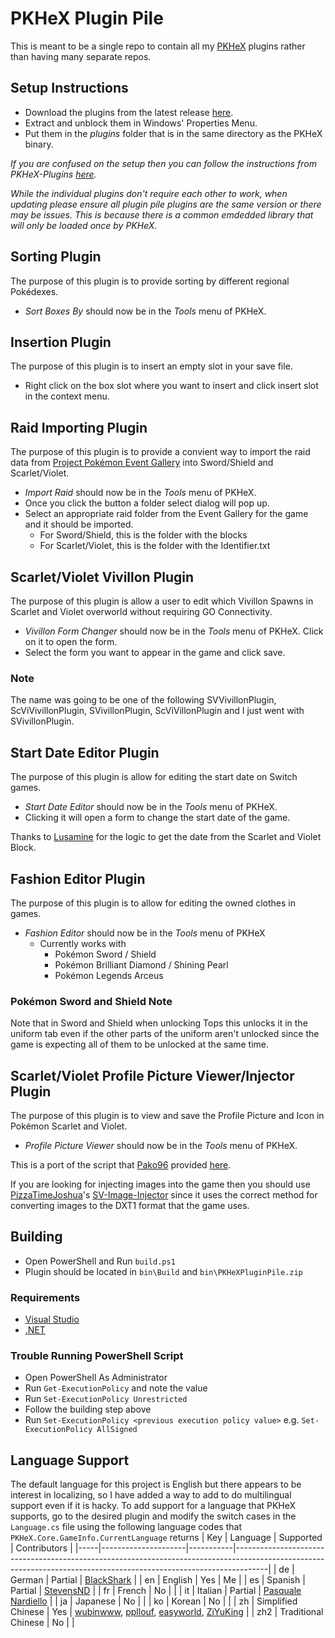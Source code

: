 # PKHeX Plugin Pile
This is meant to be a single repo to contain all my [PKHeX](https://github.com/kwsch/PKHeX) plugins rather than having many separate repos.

## Setup Instructions
- Download the plugins from the latest release [here](https://github.com/foohyfooh/PKHeXPluginPile/releases/latest).
- Extract and unblock them in Windows' Properties Menu.
- Put them in the *plugins* folder that is in the same directory as the PKHeX binary.

*If you are confused on the setup then you can follow the instructions from PKHeX-Plugins [here](https://github.com/architdate/PKHeX-Plugins/wiki/Installing-PKHeX-Plugins).*

*While the individual plugins don't require each other to work, when updating please ensure all plugin pile plugins are the same version or there may be issues. This is because there is a common emdedded library that will only be loaded once by PKHeX.*

## Sorting Plugin
The purpose of this plugin is to provide sorting by different regional Pokédexes.
- *Sort Boxes By* should now be in the *Tools* menu of PKHeX.

## Insertion Plugin
The purpose of this plugin is to insert an empty slot in your save file.
- Right click on the box slot where you want to insert and click insert slot in the context menu.

## Raid Importing Plugin
The purpose of this plugin is to provide a convient way to import the raid data from [Project Pokémon Event Gallery](https://github.com/projectpokemon/EventsGallery) into Sword/Shield and Scarlet/Violet.
- *Import Raid* should now be in the *Tools* menu of PKHeX.
- Once you click the button a folder select dialog will pop up.
- Select an appropriate raid folder from the Event Gallery for the game and it should be imported.
  - For Sword/Shield, this is the folder with the blocks
  - For Scarlet/Violet, this is the folder with the Identifier.txt

## Scarlet/Violet Vivillon Plugin
The purpose of this plugin is allow a user to edit which Vivillon Spawns in Scarlet and Violet overworld without requiring GO Connectivity.
- *Vivillon Form Changer* should now be in the *Tools* menu of PKHeX. Click on it to open the form.
- Select the form you want to appear in the game and click save.

### Note
The name was going to be one of the following SVVivillonPlugin, ScViVivillonPlugin, SVivillonPlugin, ScViVillonPlugin and I just went with SVivillonPlugin.

## Start Date Editor Plugin
The purpose of this plugin is allow for editing the start date on Switch games.
- *Start Date Editor* should now be in the *Tools* menu of PKHeX.
- Clicking it will open a form to change the start date of the game.

Thanks to [Lusamine](https://github.com/Lusamine) for the logic to get the date from the Scarlet and Violet Block.

## Fashion Editor Plugin
The purpose of this plugin is to allow for editing the owned clothes in games. <br>
- *Fashion Editor* should now be in the *Tools* menu of PKHeX
  - Currently works with
    - Pokémon Sword / Shield
    - Pokémon Brilliant Diamond / Shining  Pearl
    - Pokémon Legends Arceus

### Pokémon Sword and Shield Note
Note that in Sword and Shield when unlocking Tops this unlocks it in the uniform tab even if the other parts of the uniform aren't unlocked since the game is expecting all of them to be unlocked at the same time.

## Scarlet/Violet Profile Picture Viewer/Injector Plugin
The purpose of this plugin is to view and save the Profile Picture and Icon in Pokémon Scarlet and Violet.
- *Profile Picture Viewer* should now be in the *Tools* menu of PKHeX.

This is a port of the script that [Pako96](https://projectpokemon.org/home/profile/129441-pako96/) provided [here](https://projectpokemon.org/home/forums/topic/63327-scarletviolet-trainer-pictureicon-visualizer/).

If you are looking for injecting images into the game then you should use [PizzaTimeJoshua](https://github.com/PizzaTimeJoshua)'s [SV-Image-Injector](https://github.com/PizzaTimeJoshua/SV-Image-Injector) since it uses the correct method for converting images to the DXT1 format that the game uses.

## Building
- Open PowerShell and Run `build.ps1`
- Plugin should be located in `bin\Build` and `bin\PKHeXPluginPile.zip`

### Requirements
- [Visual Studio](https://visualstudio.microsoft.com/)
- [.NET](https://dotnet.microsoft.com/)

### Trouble Running PowerShell Script
- Open PowerShell As Administrator
- Run `Get-ExecutionPolicy` and note the value
- Run `Set-ExecutionPolicy Unrestricted`
- Follow the building step above
- Run `Set-ExecutionPolicy <previous execution policy value>` e.g. `Set-ExecutionPolicy AllSigned`

## Language Support
The default language for this project is English but there appears to be interest in localizing, so I have added a way to add to do multilingual support even if it is hacky. To add support for a language that PKHeX supports, go to the desired plugin and modify the switch cases in the `Language.cs` file using the following language codes that `PKHeX.Core.GameInfo.CurrentLanguage` returns
| Key | Language            | Supported | Contributors                                                                                                                                                       |
|-----|---------------------|-----------|--------------------------------------------------------------------------------------------------------------------------------------------------------------------|
| de  | German              | Partial   | [BlackShark](https://github.com/Bl4ckSh4rk)                                                                                                                        |
| en  | English             | Yes       | Me                                                                                                                                                                 |
| es  | Spanish             | Partial   | [StevensND](https://github.com/StevensND)                                                                                                                          |
| fr  | French              | No        |                                                                                                                                                                    |
| it  | Italian             | Partial   | [Pasquale Nardiello](https://github.com/pasqualenardiello)                                                                                                         |
| ja  | Japanese            | No        |                                                                                                                                                                    |
| ko  | Korean              | No        |                                                                                                                                                                    |
| zh  | Simplified Chinese  | Yes       | [wubinwww](https://github.com/wubinwww), [ppllouf](https://github.com/ppllouf), [easyworld](https://github.com/easyworld), [ZiYuKing](https://github.com/ZiYuKing) |
| zh2 | Traditional Chinese | No        |                                                                                                                                                                    |
